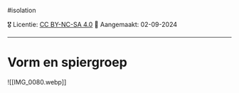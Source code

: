 #isolation 

🎖️ Licentie: [CC BY-NC-SA 4.0](https://creativecommons.org/licenses/by-nc-sa/4.0/)
📅 Aangemaakt: 02-09-2024

---
# Vorm en spiergroep
![[IMG_0080.webp]]



